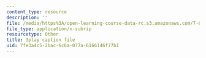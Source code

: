 ```yaml
---
content_type: resource
description: ''
file: /media/https%3A/open-learning-course-data-rc.s3.amazonaws.com/7-012-introduction-to-biology-fall-2004/7fe3a4c52bac6c6a077a6166146f77b1_5WhcMXP5yEU.srt
file_type: application/x-subrip
resourcetype: Other
title: 3play caption file
uid: 7fe3a4c5-2bac-6c6a-077a-6166146f77b1
---
```

